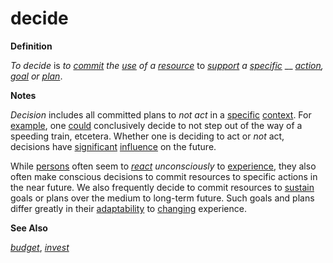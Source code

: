 # decide

**Definition**

_To decide_ is _to_ [_commit_](https://github.com/gcassel/Modular-Organization-Terminology/blob/master/terms/commit.md) _the_ [_use_](https://github.com/gcassel/Modular-Organization-Terminology/blob/master/terms/use.md) _of a_ [_resource_](https://github.com/gcassel/Modular-Organization-Terminology/blob/master/terms/resource.md) to [_support_](https://github.com/gcassel/Modular-Organization-Terminology/blob/master/terms/support.md) _a_ [_specific_](https://github.com/gcassel/Modular-Organization-Terminology/blob/master/terms/specific.md) __ [_action_](https://github.com/gcassel/Modular-Organization-Terminology/blob/master/terms/act.md)_,_ [_goal_](https://github.com/gcassel/Modular-Organization-Terminology/blob/master/terms/goal.md) _or_ [_plan_](https://github.com/gcassel/Modular-Organization-Terminology/blob/master/terms/plan.md).

**Notes**

_Decision_ includes all committed plans to _not act_ in a [specific](https://github.com/gcassel/Modular-Organization-Terminology/blob/master/terms/specific.md) [context](https://github.com/gcassel/Modular-Organization-Terminology/blob/master/terms/context.md). For [example](https://github.com/gcassel/Modular-Organization-Terminology/blob/master/terms/example.md), one [could](https://github.com/gcassel/Modular-Organization-Terminology/blob/master/terms/could.md) conclusively decide to not step out of the way of a speeding train, etcetera. Whether one is deciding to act or _not_ act, decisions have [significant](https://github.com/gcassel/Modular-Organization-Terminology/blob/master/terms/significance.md) [influence](https://github.com/gcassel/Modular-Organization-Terminology/blob/master/terms/influence.md) on the future.

While [persons](https://github.com/gcassel/Modular-Organization-Terminology/blob/master/terms/person.md) often seem to [_react_](https://github.com/gcassel/Modular-Organization-Terminology/blob/master/terms/reaction.md) _unconsciously_ to [experience](https://github.com/gcassel/Modular-Organization-Terminology/blob/master/terms/experience.md), they also often make conscious decisions to commit resources to specific actions in the near future. We also frequently decide to commit resources to [sustain](https://github.com/gcassel/Modular-Organization-Terminology/blob/master/terms/sustain.md) goals or plans over the medium to long-term future. Such goals and plans differ greatly in their [adaptability](https://github.com/gcassel/Modular-Organization-Terminology/blob/master/terms/adapt.md) to [changing](https://github.com/gcassel/Modular-Organization-Terminology/blob/master/terms/change.md) experience.

**See Also**

[_budget_](https://github.com/gcassel/Modular-Organization-Terminology/blob/master/terms/budget.md), [_invest_](https://github.com/gcassel/Modular-Organization-Terminology/blob/master/terms/invest.md)
